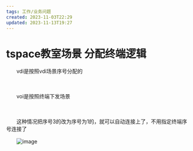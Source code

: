 ```yaml
---
tags: 工作/业务问题
created: 2023-11-03T22:29
updated: 2023-11-13T19:27
---
```

# tspace教室场景 分配终端逻辑

　　vdi是按照vdi场景序号分配的

　　‍

　　voi是按照终端下发场景

　　‍

　　这种情况把序号3的改为序号为1的，就可以自动连接上了，不用指定终端序号连接了

　　​![image](image-20230713182001-ennzf5p.png)​
